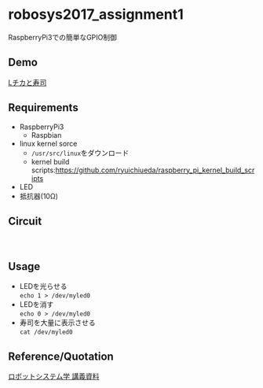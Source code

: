 # robosys2017_assignment1 
RaspberryPi3での簡単なGPIO制御
## Demo
[Lチカと寿司](https://youtu.be/EXtv9RNmdGU)
## Requirements
+ RaspberryPi3
  + Raspbian
+ linux kernel sorce  
  + `/usr/src/linux`をダウンロード  
  + kernel build scripts:https://github.com/ryuichiueda/raspberry_pi_kernel_build_scripts  
+ LED  
+ 抵抗器(10Ω)  
## Circuit
![]()　
## Usage
+ LEDを光らせる  
`echo 1 > /dev/myled0`
+ LEDを消す  
`echo 0 > /dev/myled0`
+ 寿司を大量に表示させる  
`cat /dev/myled0`
## Reference/Quotation
[ロボットシステム学 講義資料](https://github.com/ryuichiueda/robosys2017/blob/master/07.md)
